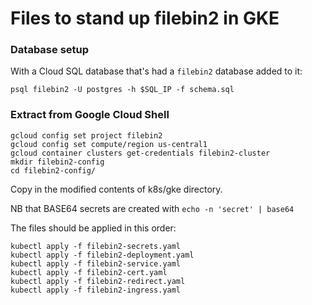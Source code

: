 # Files to stand up filebin2 in GKE

### Database setup

With a Cloud SQL database that's had a `filebin2` database added to it:

```
psql filebin2 -U postgres -h $SQL_IP -f schema.sql
```

### Extract from Google Cloud Shell

```
gcloud config set project filebin2
gcloud config set compute/region us-central1
gcloud container clusters get-credentials filebin2-cluster
mkdir filebin2-config
cd filebin2-config/
```

Copy in the modified contents of k8s/gke directory.

NB that BASE64 secrets are created with `echo -n 'secret' | base64`

The files should be applied in this order:

```
kubectl apply -f filebin2-secrets.yaml 
kubectl apply -f filebin2-deployment.yaml 
kubectl apply -f filebin2-service.yaml
kubectl apply -f filebin2-cert.yaml
kubectl apply -f filebin2-redirect.yaml
kubectl apply -f filebin2-ingress.yaml
```